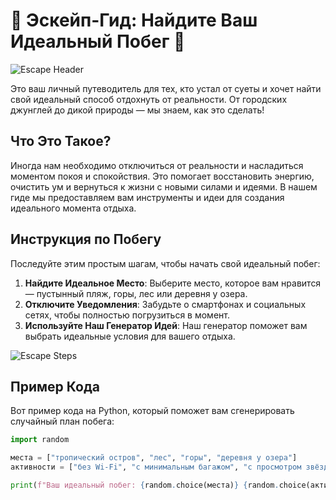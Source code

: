 # 🌟 Эскейп-Гид: Найдите Ваш Идеальный Побег 🌟

![Escape Header](https://images.unsplash.com/photo-1564013799919-ab600027ffc6?ixlib=rb-4.0.3&ixid=MnwxMjA3fDB8MHxwaG90by1wYWdlfHx8fGVufDB8fHx8&auto=format&fit=crop&w=1170&q=80)

Это ваш личный путеводитель для тех, кто устал от суеты и хочет найти свой идеальный способ отдохнуть от реальности. От городских джунглей до дикой природы — мы знаем, как это сделать!

## Что Это Такое?

Иногда нам необходимо отключиться от реальности и насладиться моментом покоя и спокойствия. Это помогает восстановить энергию, очистить ум и вернуться к жизни с новыми силами и идеями. В нашем гиде мы предоставляем вам инструменты и идеи для создания идеального момента отдыха.

## Инструкция по Побегу

Последуйте этим простым шагам, чтобы начать свой идеальный побег:

1. **Найдите Идеальное Место**: Выберите место, которое вам нравится — пустынный пляж, горы, лес или деревня у озера.
2. **Отключите Уведомления**: Забудьте о смартфонах и социальных сетях, чтобы полностью погрузиться в момент.
3. **Используйте Наш Генератор Идей**: Наш генератор поможет вам выбрать идеальные условия для вашего отдыха.

![Escape Steps](https://images.unsplash.com/photo-1518791841217-8f162f1e1131?ixlib=rb-4.0.3&ixid=MnwxMjA3fDB8MHxwaG90by1wYWdlfHx8fGVufDB8fHx8&auto=format&fit=crop&w=1170&q=80)

## Пример Кода

Вот пример кода на Python, который поможет вам сгенерировать случайный план побега:

```python
import random

места = ["тропический остров", "лес", "горы", "деревня у озера"]
активности = ["без Wi-Fi", "с минимальным багажом", "с просмотром звёзд"]

print(f"Ваш идеальный побег: {random.choice(места)} {random.choice(активности)}")
